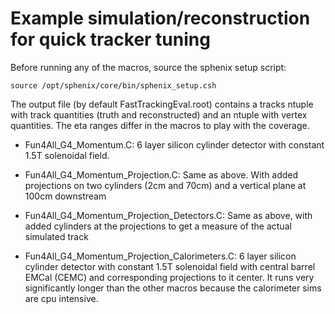 # Example simulation/reconstruction for quick tracker tuning

Before running any of the macros, source the sphenix setup script:
```
source /opt/sphenix/core/bin/sphenix_setup.csh
```

The output file (by default FastTrackingEval.root) contains a tracks ntuple with track quantities (truth and reconstructed) and an ntuple with vertex quantities. The eta ranges differ in the macros to play with the coverage.

* Fun4All_G4_Momentum.C: 6 layer silicon cylinder detector with constant 1.5T solenoidal field.

* Fun4All_G4_Momentum_Projection.C: Same as above. With added projections on two cylinders (2cm and 70cm) and a vertical plane at 100cm downstream

* Fun4All_G4_Momentum_Projection_Detectors.C: Same as above, with added cylinders at the projections to get a measure of the actual simulated track

* Fun4All_G4_Momentum_Projection_Calorimeters.C: 6 layer silicon cylinder detector with constant 1.5T solenoidal field with central barrel EMCal (CEMC) and corresponding projections to it center. It runs very significantly longer than the other macros because the calorimeter sims are cpu intensive.
